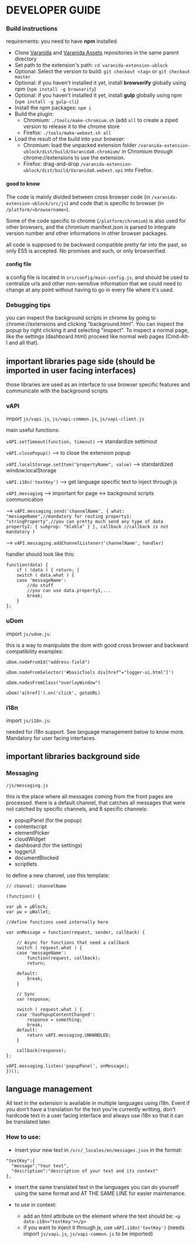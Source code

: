 # DEVELOPER GUIDE

### Build instructions

requirements: you need to have **npm** installed

- Clone [Varanida](https://github.com/Varanida/varanida-extension) and [Varanida Assets](https://github.com/Varanida/varanida-extension-assets) repositories in the same parent directory
- Set path to the extension's path: `cd varanida-extension-ublock`
- Optional: Select the version to build: `git checkout <tag>` or `git checkout master`
- Optional: if you haven't installed it yet, install **browserify** globally using npm (`npm install -g browserify`)
- Optional: if you haven't installed it yet, install **gulp** globally using npm (`npm install -g gulp-cli`)
- Install the npm packages: `npm i`
- Build the plugin:
    - Chromium: `./tools/make-chromium.sh` (add `all` to create a ziped version to release it to the chrome store
    - Firefox: `./tools/make-webext.sh all`
- Load the result of the build into your browser:
    - Chromium: load the unpacked extension folder `/varanida-extension-ublock/dist/build/Varanida0.chromium/` in Chromium through chrome://extensions to use the extension.
    - Firefox: drag-and-drop `/varanida-extension-ublock/dist/build/Varanida0.webext.xpi` into Firefox.

#### good to know

The code is mainly divided between cross browser code (in `/varanida-extension-ublock/src/js`)
and code that is specific to browser (in `/platform/<browsername>`).

Some of the code specific to chrome (`/platform/chromium`) is also used for other browsers, and the chromium manifest.json is parsed to integrate version number and other informations in other browser packages.

all code is supposed to be backward compatible pretty far into the past, so only ES5 is accepted. No promises and such, or only browserified.

#### config file

a config file is located in `src/config/main-config.js`, and should be used to centralize urls and other non-sensitive information that we could need to change at any point without having to go in every file where it's used.

### Debugging tips
you can inspect the background scripts in chrome by going to chrome://extensions and clicking "background.html". You can inspect the popup by right clicking it and selecting "inspect". To inspect a normal page, like the settings (dashboard.html) proceed like normal web pages (Cmd-Alt-I and all that).

## important libraries page side (should be imported in user facing interfaces)

those libraries are used as an interface to use browser specific features and communicate with the background scripts

### vAPI

import `js/vapi.js`, `js/vapi-common.js`, `js/vapi-client.js`

main useful functions:

`vAPI.setTimeout(function, timeout)` --> standardize settimout

`vAPI.closePopup()` --> to close the extension popup

`vAPI.localStorage.setItem("propertyName", value)` --> standardized window.localStorage

`vAPI.i18n('textKey')` --> get language specific text to inject through js

`vAPI.messaging` --> important for page <-> background scripts communication

--> `vAPI.messaging.send('channelName', {
        what: "messageName",//mandatory for routing
        property1: "stringProperty",//you can pretty much send any type of data
        property2: {
            subprop: "blabla"
        }
      },
      callback //callback is not mandatory
     )`

--> `vAPI.messaging.addChannelListener('channelName', handler)`

handler should look like this:
```
function(data) {
    if ( !data ) { return; }
    switch ( data.what ) {
    case 'messageName':
        //do stuff
        //you can use data.property1,...
        break;
    }
};
```

### uDom

import `js/udom.js`:

this is a way to manipulate the dom with good cross browser and backward compatibility
examples:

`uDom.nodeFromId("address-field")`

`uDom.nodeFromSelector('#basicTools div[href^="logger-ui.html"]')`

`uDom.nodesFromClass("overlayWindow")`

`uDom('a[href]').on('click', gotoURL)`

### i18n

import `js/i18n.js`:

needed for i18n support. See language management below to know more. Mandatory for user facing interfaces.



## important libraries background side

### Messaging

`/js/messaging.js`

this is the place where all messages coming from the front pages are processed.
there is a default channel, that catches all messages that were not catched by specific channels, and 8 specific channels:
- popupPanel (for the popup)
- contentscript
- elementPicker
- cloudWidget
- dashboard (for the settings)
- loggerUI
- documentBlocked
- scriptlets

to define a new channel, use this template:

```
// channel: channelName

(function() {

var µb = µBlock;
var µw = µWallet;

//define functions used internally here

var onMessage = function(request, sender, callback) {

    // Async for functions that need a callback
    switch ( request.what ) {
    case 'messageName':
        function(request, callback);
        return;

    default:
        break;
    }

    // Sync
    var response;

    switch ( request.what ) {
    case 'hasPopupContentChanged':
        response = something;
        break;
    default:
        return vAPI.messaging.UNHANDLED;
    }

    callback(response);
};

vAPI.messaging.listen('popupPanel', onMessage);
})();
```



## language management

All text in the extension is available in multiple languages using i18n.
Event if you don't have a translation for the text you're currently writting, don't hardcode text in a user facing interface and always use i18n so that it can be translated later.

### How to use:

- insert your new text in `/src/_locales/en/messages.json` in the format:
```
"textKey":{
  "message":"Your text",
  "description":"description of your text and its context"
},
```

- insert the same translated text in the languages you can do yourself using the same format and AT THE SAME LINE for easier maintenance.

- to use in context:
  * add an html attribute on the element where the text should be:
  `<p data-i18n="textKey"></p>`
  * if you want to inject it through js, use
  `vAPI.i18n('textKey')` (needs import `js/vapi.js`, `js/vapi-common.js` to be imported)
